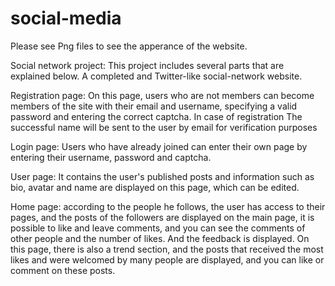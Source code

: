 # social-media
Please see Png files to see the apperance of the website.

Social network project:
This project includes several parts that are explained below. A completed and Twitter-like social-network website.

Registration page: On this page, users who are not members can become members of the site with their email and username, specifying a valid password and entering the correct captcha. In case of registration
The successful name will be sent to the user by email for verification purposes

Login page: Users who have already joined can enter their own page by entering their username, password and captcha.

User page: It contains the user's published posts and information such as bio, avatar and name are displayed on this page, which can be edited.

Home page: according to the people he follows, the user has access to their pages, and the posts of the followers are displayed on the main page, it is possible to like and leave comments, and you can see the comments of other people and the number of likes. And the feedback is displayed.
On this page, there is also a trend section, and the posts that received the most likes and were welcomed by many people are displayed, and you can like or comment on these posts.
